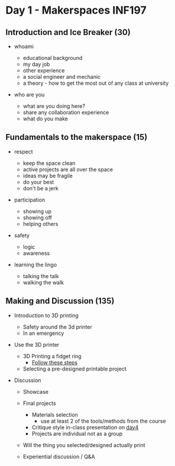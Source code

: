 # Day 1 - Makerspaces INF197

## Introduction and Ice Breaker (30)

* whoami 
    
    * educational background
    * my day job
    * other experience
    * a social engineer and mechanic
    * a theory - how to get the most out of any class at university

* who are you 

    * what are you doing here?
    * share any collaboration experience
    * what do you make

## Fundamentals to the makerspace (15)

* respect 

    * keep the space clean
    * active projects are all over the space
    * ideas may be fragile
    * do your best
    * don't be a jerk

* participation

    * showing up
    * showing off
    * helping others

* safety

    * logic
    * awareness

* learning the lingo

    * talking the talk
    * walking the walk

## Making and Discussion (135)

* Introduction to 3D printing

    * Safety around the 3d printer
    * In an emergency

* Use the 3D printer

    * 3D Printing a fidget ring
        * [Follow these steps](../day1/3d-fidget-ring-steps.md)
    * Selecting a pre-designed printable project

* Discussion 

    * Showcase
    * Final projects
        * Materials selection
            * use at least 2 of the tools/methods from the course
        * Critique style in-class presentation on [day4](./day4.md)
        * Projects are individual not as a group
        

    * Will the thing you selected/designed actually print

    * Experiential discussion / Q&A
